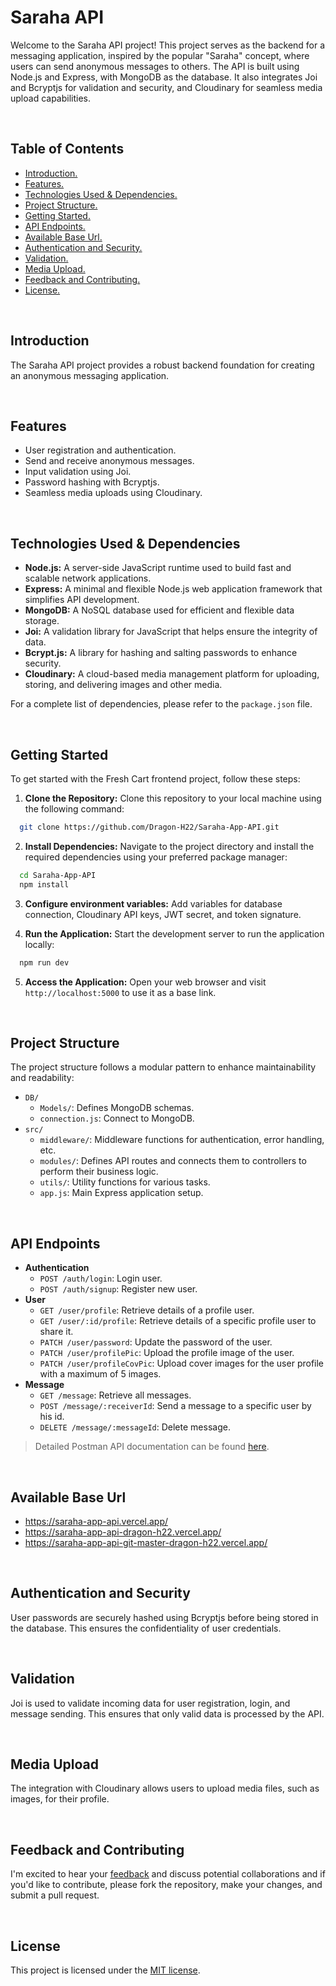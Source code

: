 # Saraha API

Welcome to the Saraha API project! This project serves as the backend for a messaging application, inspired by the popular "Saraha" concept, where users can send anonymous messages to others. The API is built using Node.js and Express, with MongoDB as the database. It also integrates Joi and Bcryptjs for validation and security, and Cloudinary for seamless media upload capabilities.



<br>



## Table of Contents

- [ Introduction. ](#Introduction)
- [ Features. ](#Features)
- [ Technologies Used & Dependencies. ](#Technologies_Used)
- [ Project Structure. ](#Project_Structure)
- [ Getting Started. ](#Getting_Started)
- [ API Endpoints. ](#API_Endpoints)
- [ Available Base Url. ](#Available_Base_Url)
- [ Authentication and Security. ](#Authentication)
- [ Validation. ](#Validation)
- [ Media Upload. ](#Media_Upload)
- [ Feedback and Contributing. ](#Feedback_Contributing)
- [ License. ](#License)



<br>



<a id="Introduction"></a>

## Introduction
The Saraha API project provides a robust backend foundation for creating an anonymous messaging application.


<br>



<a id="Features"></a>

## Features

- User registration and authentication.
- Send and receive anonymous messages.
- Input validation using Joi.
- Password hashing with Bcryptjs.
- Seamless media uploads using Cloudinary.



<br>



<a id="Technologies_Used"></a>

## Technologies Used & Dependencies
- **Node.js:** A server-side JavaScript runtime used to build fast and scalable network applications.
- **Express:** A minimal and flexible Node.js web application framework that simplifies API development.
- **MongoDB:** A NoSQL database used for efficient and flexible data storage.
- **Joi:** A validation library for JavaScript that helps ensure the integrity of data.
- **Bcrypt.js:** A library for hashing and salting passwords to enhance security.
- **Cloudinary:** A cloud-based media management platform for uploading, storing, and delivering images and other media.

For a complete list of dependencies, please refer to the `package.json` file.



<br>



<a id="Getting_Started"></a>

## Getting Started

To get started with the Fresh Cart frontend project, follow these steps:

1. <strong>Clone the Repository:</strong> Clone this repository to your local machine using the following command:
```bash
  git clone https://github.com/Dragon-H22/Saraha-App-API.git
```

2. <strong>Install Dependencies:</strong> Navigate to the project directory and install the required dependencies using your preferred package manager:
```bash
  cd Saraha-App-API
  npm install
```

3. <strong>Configure environment variables:</strong> Add variables for database connection, Cloudinary API keys, JWT secret, and token signature.

4. <strong>Run the Application:</strong> Start the development server to run the application locally:
```bash
  npm run dev
```

5. <strong>Access the Application:</strong> Open your web browser and visit `http://localhost:5000` to use it as a base link.



<br>



<a id="Project_Structure"></a>

## Project Structure
The project structure follows a modular pattern to enhance maintainability and readability:

* `DB/`
    * `Models/`: Defines MongoDB schemas.
    * `connection.js`: Connect to MongoDB.
* `src/`
    * `middleware/`: Middleware functions for authentication, error handling, etc.
    * `modules/`: Defines API routes and connects them to controllers to perform their business logic.
    * `utils/`: Utility functions for various tasks.
    * `app.js`: Main Express application setup.



<br>



<a id="API_Endpoints"></a>

## API Endpoints
* **Authentication**
  * `POST /auth/login`: Login user.
  * `POST /auth/signup`: Register new user.
* **User**
  * `GET /user/profile`: Retrieve details of a profile user.
  * `GET /user/:id/profile`: Retrieve details of a specific profile user to share it.
  * `PATCH /user/password`: Update the password of the user.
  * `PATCH /user/profilePic`: Upload the profile image of the user.
  * `PATCH /user/profileCovPic`: Upload cover images for the user profile with a maximum of 5 images.
* **Message**
  * `GET /message`: Retrieve all messages.
  * `POST /message/:receiverId`: Send a message to a specific user by his id.
  * `DELETE /message/:messageId`: Delete message.


> Detailed Postman API documentation can be found <a href="https://documenter.getpostman.com/view/23533987/2s9YBz4b7C" target="_blank">here</a>.



<br>



<a id="Available_Base_Url"></a>

## Available Base Url
- https://saraha-app-api.vercel.app/
- https://saraha-app-api-dragon-h22.vercel.app/
- https://saraha-app-api-git-master-dragon-h22.vercel.app/





<br>



<a id="Authentication"></a>

## Authentication and Security
User passwords are securely hashed using Bcryptjs before being stored in the database. This ensures the confidentiality of user credentials.



<br>



<a id="Validation"></a>

## Validation
Joi is used to validate incoming data for user registration, login, and message sending. This ensures that only valid data is processed by the API.



<br>



<a id="Media_Upload"></a>

## Media Upload
The integration with Cloudinary allows users to upload media files, such as images, for their profile.


<br>



<a id="Feedback_Contributing"></a>

## Feedback and Contributing
I'm excited to hear your <u><a href="https://forms.gle/waAwCzVUJy11LomG8" target="_blank">feedback</a></u> and discuss potential collaborations and if you'd like to contribute, please fork the repository, make your changes, and submit a pull request.



<br>



<a id="License"></a>

## License
This project is licensed under the [MIT license](LICENSE).



<br>




<br>

